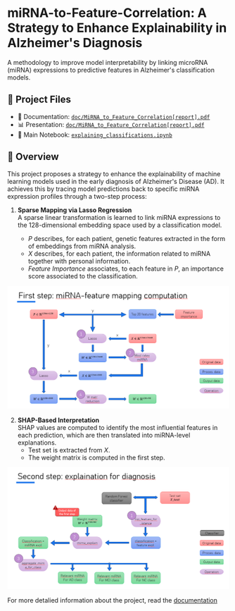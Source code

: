 # miRNA-to-Feature-Correlation: A Strategy to Enhance Explainability in Alzheimer's Diagnosis
A methodology to improve model interpretability by linking microRNA (miRNA) expressions to predictive features in Alzheimer's classification models.

## 📁 Project Files

- 📄 Documentation: [`doc/MiRNA_to_Feature_Correlation[report].pdf`](doc/MiRNA_to_Feature_Correlation[report].pdf)
- 📊 Presentation: [`doc/MiRNA_to_Feature_Correlation[report].pdf`](doc/MiRNA_to_Feature_Correlation[report].pdf)
- 🧪 Main Notebook: [`explaining_classifications.ipynb`](explaining_classifications.ipynb)

## 📌 Overview

This project proposes a strategy to enhance the explainability of machine learning models used in the early diagnosis of Alzheimer's Disease (AD). It achieves this by tracing model predictions back to specific miRNA expression profiles through a two-step process:

1. **Sparse Mapping via Lasso Regression**  
   A sparse linear transformation is learned to link miRNA expressions to the 128-dimensional embedding space used by a classification model.

   * *P* describes, for each patient, genetic features extracted in the form of embeddings from miRNA analysis.
   * *X* describes, for each patient, the information related to miRNA together with personal information.
   * *Feature Importance* associates, to each feature in *P*, an importance score associated to the classification.

![first step](images/first_step.png)

2. **SHAP-Based Interpretation**  
   SHAP values are computed to identify the most influential features in each prediction, which are then translated into miRNA-level explanations.
   * Test set is extracted from *X*.
   * The weight matrix is computed in the first step.

![second step](images/second_step.png)

For more detalied information about the project, read the [documentation](doc/MiRNA_to_Feature_Correlation[report].pdf)